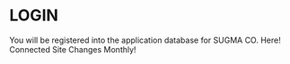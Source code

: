 # LOGIN
You will be registered into the application database for SUGMA CO. Here! Connected Site Changes Monthly!
